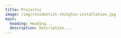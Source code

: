 ```yaml
---
title: Projectss
image: /img/residential-shingles-installation.jpg
main:
  heading: Heading...
  description: Description...
---
```

